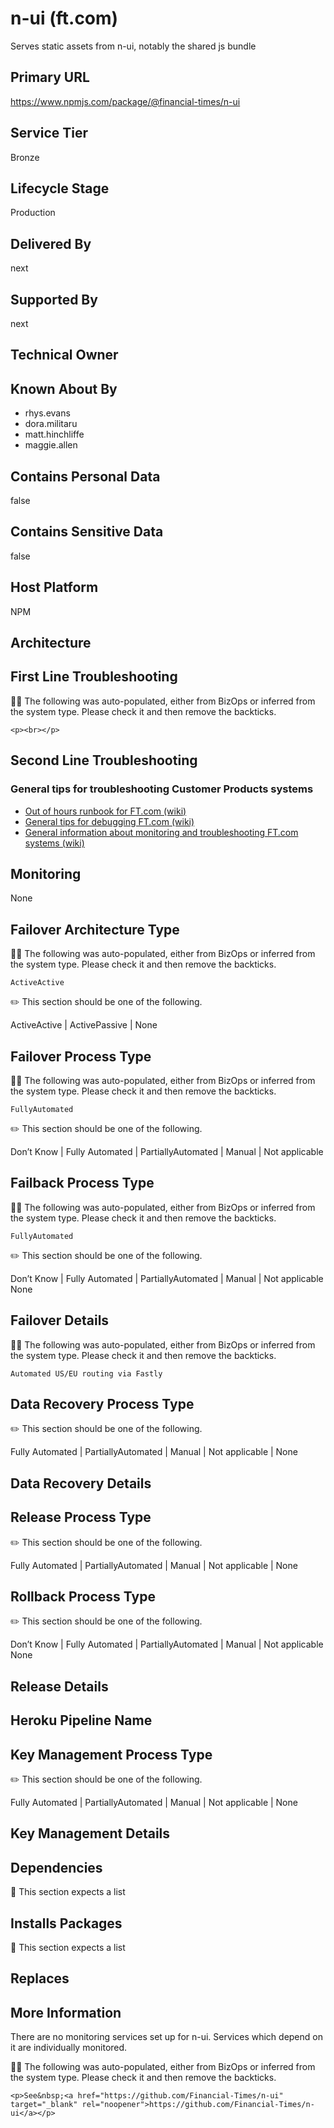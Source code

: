 # n-ui (ft.com)

Serves static assets from n-ui, notably the shared js bundle

## Primary URL

https://www.npmjs.com/package/@financial-times/n-ui

## Service Tier

Bronze

## Lifecycle Stage

Production

## Delivered By

next

## Supported By

next

## Technical Owner

## Known About By

- rhys.evans
- dora.militaru
- matt.hinchliffe
- maggie.allen

## Contains Personal Data

false

## Contains Sensitive Data

false

## Host Platform

NPM

## Architecture

## First Line Troubleshooting

👩‍💻 The following was auto-populated, either from BizOps or inferred from the system type. Please check it and then remove the backticks.

```
<p><br></p>
```

## Second Line Troubleshooting

### General tips for troubleshooting Customer Products systems

- [Out of hours runbook for FT.com (wiki)](https://customer-products.in.ft.com/wiki/Out-of-hours-Runbook)
- [General tips for debugging FT.com (wiki)](https://customer-products.in.ft.com/wiki/Debugging-Tips)
- [General information about monitoring and troubleshooting FT.com systems (wiki)](https://customer-products.in.ft.com/wiki/Monitoring-and-Troubleshooting-systems)


## Monitoring

None

## Failover Architecture Type

👩‍💻 The following was auto-populated, either from BizOps or inferred from the system type. Please check it and then remove the backticks.

```
ActiveActive
```

✏️ This section should be one of the following.

ActiveActive | ActivePassive | None

## Failover Process Type

👩‍💻 The following was auto-populated, either from BizOps or inferred from the system type. Please check it and then remove the backticks.

```
FullyAutomated
```

✏️ This section should be one of the following.

Don’t Know | Fully Automated | PartiallyAutomated | Manual | Not applicable

## Failback Process Type

👩‍💻 The following was auto-populated, either from BizOps or inferred from the system type. Please check it and then remove the backticks.

```
FullyAutomated
```

✏️ This section should be one of the following.

Don’t Know | Fully Automated | PartiallyAutomated | Manual | Not applicable
None

## Failover Details

👩‍💻 The following was auto-populated, either from BizOps or inferred from the system type. Please check it and then remove the backticks.

```
Automated US/EU routing via Fastly
```

## Data Recovery Process Type

✏️ This section should be one of the following.

Fully Automated | PartiallyAutomated | Manual | Not applicable | None

## Data Recovery Details

## Release Process Type

✏️ This section should be one of the following.

Fully Automated | PartiallyAutomated | Manual | Not applicable | None

## Rollback Process Type

✏️ This section should be one of the following.

Don’t Know | Fully Automated | PartiallyAutomated | Manual | Not applicable
None

## Release Details

## Heroku Pipeline Name

## Key Management Process Type

✏️ This section should be one of the following.

Fully Automated | PartiallyAutomated | Manual | Not applicable | None

## Key Management Details

## Dependencies

👋 This section expects a list

## Installs Packages

👋 This section expects a list

## Replaces

## More Information

There are no monitoring services set up for n-ui. Services which depend on it are individually monitored.

👩‍💻 The following was auto-populated, either from BizOps or inferred from the system type. Please check it and then remove the backticks.

```
<p>See&nbsp;<a href="https://github.com/Financial-Times/n-ui" target="_blank" rel="noopener">https://github.com/Financial-Times/n-ui</a></p>
```
